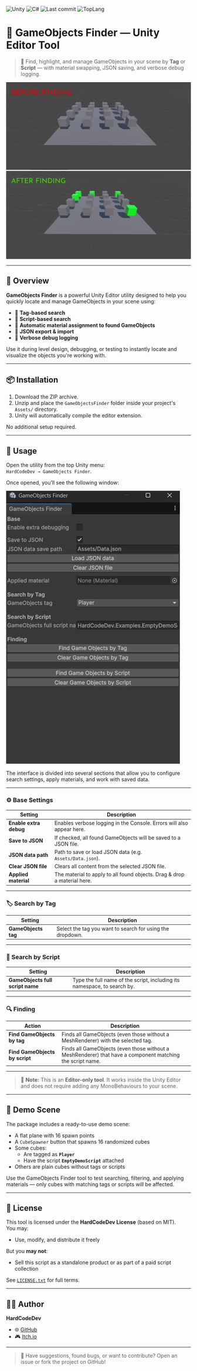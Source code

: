 ![Unity](https://img.shields.io/badge/Unity-unity?logo=Unity&color=%23000000)
![C#](https://img.shields.io/badge/C%23-%23512BD4?logo=.NET)
![Last commit](https://img.shields.io/github/last-commit/HardCodeDev777/GameObjects-Finder?color=%2305991d)
![TopLang](https://img.shields.io/github/languages/top/HardCodeDev777/GameObjects-Finder)

 
# 🧩 GameObjects Finder — Unity Editor Tool

> 🔎 Find, highlight, and manage GameObjects in your scene by **Tag** or **Script** — with material swapping, JSON saving, and verbose debug logging.

![Before finding](before.png)  
![After finding](after.png)

---

## 🚀 Overview

**GameObjects Finder** is a powerful Unity Editor utility designed to help you quickly locate and manage GameObjects in your scene using:

- 🎯 **Tag-based search**
- 🔧 **Script-based search**
- 🎨 **Automatic material assignment to found GameObjects**
- 💾 **JSON export & import**
- 🐛 **Verbose debug logging**

Use it during level design, debugging, or testing to instantly locate and visualize the objects you're working with.

---

## 📦 Installation

1. Download the ZIP archive.  
2. Unzip and place the `GameObjectsFinder` folder inside your project's `Assets/` directory.  
3. Unity will automatically compile the editor extension.  

No additional setup required.

---

## 🧰 Usage

Open the utility from the top Unity menu:  
`HardCodeDev → GameObjects Finder`.

Once opened, you’ll see the following window:

![Utility window](UtilityWindow.png)


The interface is divided into several sections that allow you to configure search settings, apply materials, and work with saved data.

---

### ⚙️ Base Settings

| Setting                 | Description                                                                 |
|------------------------|-----------------------------------------------------------------------------|
| **Enable extra debug** | Enables verbose logging in the Console. Errors will also appear here.       |
| **Save to JSON**       | If checked, all found GameObjects will be saved to a JSON file.             |
| **JSON data path**     | Path to save or load JSON data (e.g. `Assets/Data.json`).                   |
| **Clear JSON file**    | Clears all content from the selected JSON file.                             |
| **Applied material**   | The material to apply to all found objects. Drag & drop a material here.    |

---

### 🏷️ Search by Tag

| Setting                 | Description                                                                 |
|------------------------|-----------------------------------------------------------------------------|
| **GameObjects tag**     | Select the tag you want to search for using the dropdown.                  |

---

### 🧠 Search by Script

| Setting                        | Description                                                                 |
|-------------------------------|-----------------------------------------------------------------------------|
| **GameObjects full script name** | Type the full name of the script, including its namespace, to search by.  |

---

### 🔍 Finding

| Action                        | Description                                                                 |
|------------------------------|-----------------------------------------------------------------------------|
| **Find GameObjects by tag**    | Finds all GameObjects (even those without a MeshRenderer) with the selected tag. |
| **Find GameObjects by script** | Finds all GameObjects (even those without a MeshRenderer) that have a component matching the script name. |

---

> 📌 **Note:** This is an **Editor-only tool**. It works inside the Unity Editor and does not require adding any MonoBehaviours to your scene.

---


## 🧪 Demo Scene

The package includes a ready-to-use demo scene:

- A flat plane with 16 spawn points  
- A `CubeSpawner` button that spawns 16 randomized cubes  
- Some cubes:
  - Are tagged as **`Player`**
  - Have the script **`EmptyDemoScript`** attached  
- Others are plain cubes without tags or scripts

Use the GameObjects Finder tool to test searching, filtering, and applying materials — only cubes with matching tags or scripts will be affected.


---

## 📄 License

This tool is licensed under the **HardCodeDev License** (based on MIT).  
You may:
- Use, modify, and distribute it freely  

But you **may not**:
- Sell this script as a standalone product or as part of a paid script collection

See [`LICENSE.txt`](LICENSE.txt) for full terms.

---

## 👨‍💻 Author

**HardCodeDev**  
- 🌐 [GitHub](https://github.com/HardCodeDev777)  
- 🎮 [Itch.io](https://hardcodedev.itch.io/)

---

> 💬 Have suggestions, found bugs, or want to contribute? Open an issue or fork the project on GitHub!



